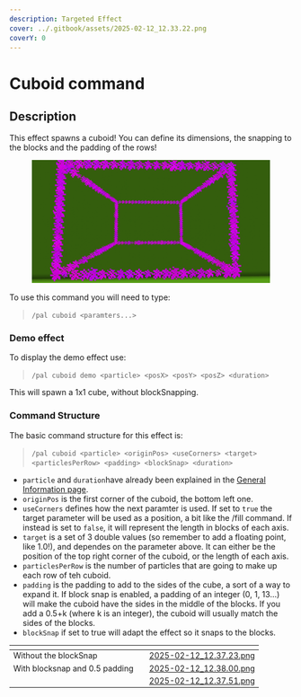 ```yaml
---
description: Targeted Effect
cover: ../.gitbook/assets/2025-02-12_12.33.22.png
coverY: 0
---
```


# Cuboid command

## Description

This effect spawns a cuboid! You can define its dimensions, the snapping to the blocks and the padding of the rows!

<figure><img src="../.gitbook/assets/2025-02-12_12.34.11.png" alt="" width="563"><figcaption></figcaption></figure>

To use this command you will need to type:

> `/pal cuboid <paramters...>`

### Demo effect

To display the demo effect use:

> `/pal cuboid demo <particle> <posX> <posY> <posZ> <duration>`

This will spawn a 1x1 cube, without blockSnapping.

### Command Structure

The basic command structure for this effect is:

> `/pal cuboid <particle> <originPos> <useCorners> <target> <particlesPerRow> <padding> <blockSnap> <duration>`

* `particle` and `duration`have already been explained in the [General Information page](general-information.md).
* `originPos` is the first corner of the cuboid, the bottom left one.
* `useCorners` defines how the next paramter is used. If set to `true` the target parameter will be used as a position, a bit like the /fill command. If instead is set to `false`, it will represent the length in blocks of each axis.
* `target` is a set of 3 double values (so remember to add a floating point, like 1.0!), and dependes on the parameter above. It can either be the position of the top right corner of the cuboid, or the length of each axis.
* `particlesPerRow` is the number of particles that are going to make up each row of teh cuboid.
* `padding` is the padding to add to the sides of the cube, a sort of a way to expand it. If block snap is enabled, a padding of an integer (0, 1, 13...) will make the cuboid have the sides in the middle of the blocks. If you add a 0.5+k (where k is an integer), the cuboid will usually match the sides of the blocks.
* `blockSnap` if set to true will adapt the effect so it snaps to the blocks.



<table data-view="cards"><thead><tr><th></th><th></th><th data-hidden data-card-cover data-type="files"></th></tr></thead><tbody><tr><td>Without the blockSnap</td><td></td><td><a href="../.gitbook/assets/2025-02-12_12.37.23.png">2025-02-12_12.37.23.png</a></td></tr><tr><td>With blocksnap and 0.5 padding</td><td></td><td><a href="../.gitbook/assets/2025-02-12_12.38.00.png">2025-02-12_12.38.00.png</a></td></tr><tr><td></td><td></td><td><a href="../.gitbook/assets/2025-02-12_12.37.51.png">2025-02-12_12.37.51.png</a></td></tr></tbody></table>
